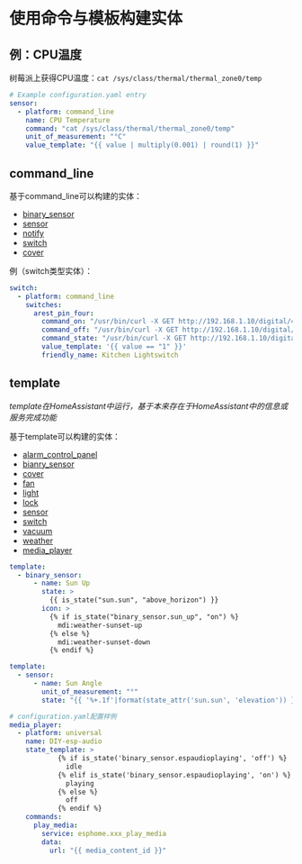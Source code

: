 # 使用命令与模板构建实体

## 例：CPU温度

树莓派上获得CPU温度：`cat /sys/class/thermal/thermal_zone0/temp`

```yaml
# Example configuration.yaml entry
sensor:
  - platform: command_line
    name: CPU Temperature
    command: "cat /sys/class/thermal/thermal_zone0/temp"
    unit_of_measurement: "°C"
    value_template: "{{ value | multiply(0.001) | round(1) }}"
```

## command_line

基于command_line可以构建的实体：

- [binary_sensor](https://www.home-assistant.io/integrations/command_line/)
- [sensor](https://www.home-assistant.io/integrations/sensor.command_line/)
- [notify](https://www.home-assistant.io/integrations/notify.command_line/)
- [switch](https://www.home-assistant.io/integrations/switch.command_line/)
- [cover](https://www.home-assistant.io/integrations/cover.command_line/)


例（switch类型实体）：

```yaml
switch:
  - platform: command_line
    switches:
      arest_pin_four:
        command_on: "/usr/bin/curl -X GET http://192.168.1.10/digital/4/1"
        command_off: "/usr/bin/curl -X GET http://192.168.1.10/digital/4/0"
        command_state: "/usr/bin/curl -X GET http://192.168.1.10/digital/4"
        value_template: '{{ value == "1" }}'
        friendly_name: Kitchen Lightswitch
```

## template

*template在HomeAssistant中运行，基于本来存在于HomeAssistant中的信息或服务完成功能*

基于template可以构建的实体：

- [alarm_control_panel](https://www.home-assistant.io/integrations/alarm_control_panel.template/)
- [bianry_sensor](https://www.home-assistant.io/integrations/template/#binary_sensor)
- [cover](https://www.home-assistant.io/integrations/cover.template/)
- [fan](https://www.home-assistant.io/integrations/fan.template/)
- [light](https://www.home-assistant.io/integrations/light.template/)
- [lock](https://www.home-assistant.io/integrations/lock.template/)
- [sensor](https://www.home-assistant.io/integrations/template/#state-based-template-sensors)
- [switch](https://www.home-assistant.io/integrations/switch.template/)
- [vacuum](https://www.home-assistant.io/integrations/vacuum.template/)
- [weather](https://www.home-assistant.io/integrations/weather.template/)
- [media_player](https://www.home-assistant.io/integrations/universal/)

```yaml
template:
  - binary_sensor:
      - name: Sun Up
        state: >
          {{ is_state("sun.sun", "above_horizon") }}
        icon: >
          {% if is_state("binary_sensor.sun_up", "on") %}
            mdi:weather-sunset-up
          {% else %}
            mdi:weather-sunset-down
          {% endif %}
```

```yaml
template:
  - sensor:
      - name: Sun Angle
        unit_of_measurement: "°"
        state: "{{ '%+.1f'|format(state_attr('sun.sun', 'elevation')) }}"
```

```yaml
# configuration.yaml配置样例
media_player:
  - platform: universal
    name: DIY-esp-audio
    state_template: >
            {% if is_state('binary_sensor.espaudioplaying', 'off') %}
              idle
            {% elif is_state('binary_sensor.espaudioplaying', 'on') %}
              playing
            {% else %}
              off
            {% endif %}
    commands:
      play_media:
        service: esphome.xxx_play_media
        data:
          url: "{{ media_content_id }}"
```
